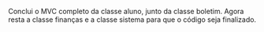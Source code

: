 Conclui o MVC completo da classe aluno, junto da classe boletim. Agora resta a classe finanças e a classe sistema para que o código seja finalizado.
